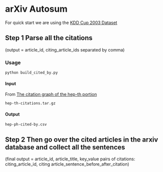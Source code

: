 # arXiv Autosum

For quick start we are using the [KDD Cup 2003 Dataset](http://www.cs.cornell.edu/projects/kddcup/datasets.html)

## Step 1 Parse all the citations

(output = article_id, citing_article_ids separated by comma)

### Usage

```
python build_cited_by.py
```

#### Input

From [The citation graph of the hep-th portion](http://www.cs.cornell.edu/projects/kddcup/download/hep-th-citations.tar.gz)

```hep-th-citations.tar.gz```

#### Output

```hep-ph-cited-by.csv```

## Step 2 Then go over the cited articles in the arxiv database and collect all the sentences

(final output = article_id, article_title, key_value pairs of citations: citing_article_id, citing article_sentence_before_after_citation)
